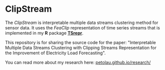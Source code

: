 # ClipStream
The *ClipStream* is interpretable multiple data streams clustering method for sensor data.
It uses the *FeaClip* representation of time series streams that is implemented in my **R** package [**TSrepr**](https://github.com/PetoLau/TSrepr).

This repository is for sharing the source code for the paper: "Interpretable Multiple Data Streams Clustering with Clipping Streams Representation for the Improvement of Electricity Load Forecasting".

You can read more about my research here: [petolau.github.io/research/](https://petolau.github.io/research/)
